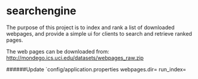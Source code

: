 # searchengine

The purpose of this project is to index and rank a list of downloaded webpages, and provide a simple ui for clients to search and retrieve ranked pages.

The web pages can be downloaded from: http://mondego.ics.uci.edu/datasets/webpages_raw.zip

######Update `config/application.properties
webpages.dir=<Path of extracted zip>
run_index=<True for the first run>
